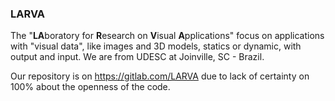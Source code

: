 ### LARVA
The "**LA**boratory for **R**esearch on **V**isual **A**pplications" focus on applications with "visual data", like images and 3D models, statics or dynamic, with output and input. We are from UDESC at Joinville, SC - Brazil.

Our repository is on https://gitlab.com/LARVA due to lack of certainty on 100% about the openness of the code.
